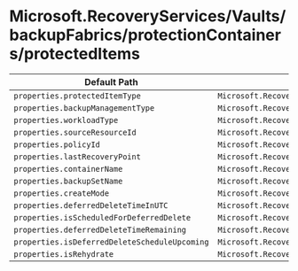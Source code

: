 # Microsoft.RecoveryServices/Vaults/backupFabrics/protectionContainers/protectedItems

| Default Path | Alias |
|---|---|
| `properties.protectedItemType` | `Microsoft.RecoveryServices/Vaults/backupFabrics/protectionContainers/protectedItems/protectedItemType` |
| `properties.backupManagementType` | `Microsoft.RecoveryServices/Vaults/backupFabrics/protectionContainers/protectedItems/backupManagementType` |
| `properties.workloadType` | `Microsoft.RecoveryServices/Vaults/backupFabrics/protectionContainers/protectedItems/workloadType` |
| `properties.sourceResourceId` | `Microsoft.RecoveryServices/Vaults/backupFabrics/protectionContainers/protectedItems/sourceResourceId` |
| `properties.policyId` | `Microsoft.RecoveryServices/Vaults/backupFabrics/protectionContainers/protectedItems/policyId` |
| `properties.lastRecoveryPoint` | `Microsoft.RecoveryServices/Vaults/backupFabrics/protectionContainers/protectedItems/lastRecoveryPoint` |
| `properties.containerName` | `Microsoft.RecoveryServices/Vaults/backupFabrics/protectionContainers/protectedItems/containerName` |
| `properties.backupSetName` | `Microsoft.RecoveryServices/Vaults/backupFabrics/protectionContainers/protectedItems/backupSetName` |
| `properties.createMode` | `Microsoft.RecoveryServices/Vaults/backupFabrics/protectionContainers/protectedItems/createMode` |
| `properties.deferredDeleteTimeInUTC` | `Microsoft.RecoveryServices/Vaults/backupFabrics/protectionContainers/protectedItems/deferredDeleteTimeInUTC` |
| `properties.isScheduledForDeferredDelete` | `Microsoft.RecoveryServices/Vaults/backupFabrics/protectionContainers/protectedItems/isScheduledForDeferredDelete` |
| `properties.deferredDeleteTimeRemaining` | `Microsoft.RecoveryServices/Vaults/backupFabrics/protectionContainers/protectedItems/deferredDeleteTimeRemaining` |
| `properties.isDeferredDeleteScheduleUpcoming` | `Microsoft.RecoveryServices/Vaults/backupFabrics/protectionContainers/protectedItems/isDeferredDeleteScheduleUpcoming` |
| `properties.isRehydrate` | `Microsoft.RecoveryServices/Vaults/backupFabrics/protectionContainers/protectedItems/isRehydrate` |

